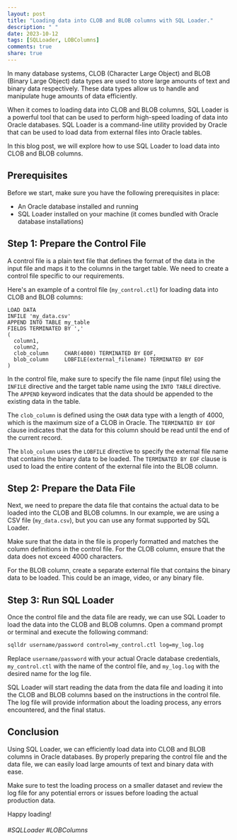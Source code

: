 ```yaml
---
layout: post
title: "Loading data into CLOB and BLOB columns with SQL Loader."
description: " "
date: 2023-10-12
tags: [SQLLoader, LOBColumns]
comments: true
share: true
---
```


In many database systems, CLOB (Character Large Object) and BLOB (Binary Large Object) data types are used to store large amounts of text and binary data respectively. These data types allow us to handle and manipulate huge amounts of data efficiently.

When it comes to loading data into CLOB and BLOB columns, SQL Loader is a powerful tool that can be used to perform high-speed loading of data into Oracle databases. SQL Loader is a command-line utility provided by Oracle that can be used to load data from external files into Oracle tables.

In this blog post, we will explore how to use SQL Loader to load data into CLOB and BLOB columns.

## Prerequisites

Before we start, make sure you have the following prerequisites in place:

- An Oracle database installed and running
- SQL Loader installed on your machine (it comes bundled with Oracle database installations)

## Step 1: Prepare the Control File

A control file is a plain text file that defines the format of the data in the input file and maps it to the columns in the target table. We need to create a control file specific to our requirements.

Here's an example of a control file (`my_control.ctl`) for loading data into CLOB and BLOB columns:

```text
LOAD DATA
INFILE 'my_data.csv'
APPEND INTO TABLE my_table
FIELDS TERMINATED BY ','
(
  column1,
  column2,
  clob_column     CHAR(4000) TERMINATED BY EOF,
  blob_column     LOBFILE(external_filename) TERMINATED BY EOF
)
```

In the control file, make sure to specify the file name (input file) using the `INFILE` directive and the target table name using the `INTO TABLE` directive. The `APPEND` keyword indicates that the data should be appended to the existing data in the table.

The `clob_column` is defined using the `CHAR` data type with a length of 4000, which is the maximum size of a CLOB in Oracle. The `TERMINATED BY EOF` clause indicates that the data for this column should be read until the end of the current record.

The `blob_column` uses the `LOBFILE` directive to specify the external file name that contains the binary data to be loaded. The `TERMINATED BY EOF` clause is used to load the entire content of the external file into the BLOB column.

## Step 2: Prepare the Data File

Next, we need to prepare the data file that contains the actual data to be loaded into the CLOB and BLOB columns. In our example, we are using a CSV file (`my_data.csv`), but you can use any format supported by SQL Loader.

Make sure that the data in the file is properly formatted and matches the column definitions in the control file. For the CLOB column, ensure that the data does not exceed 4000 characters.

For the BLOB column, create a separate external file that contains the binary data to be loaded. This could be an image, video, or any binary file.

## Step 3: Run SQL Loader

Once the control file and the data file are ready, we can use SQL Loader to load the data into the CLOB and BLOB columns. Open a command prompt or terminal and execute the following command:

```bash
sqlldr username/password control=my_control.ctl log=my_log.log
```

Replace `username/password` with your actual Oracle database credentials, `my_control.ctl` with the name of the control file, and `my_log.log` with the desired name for the log file.

SQL Loader will start reading the data from the data file and loading it into the CLOB and BLOB columns based on the instructions in the control file. The log file will provide information about the loading process, any errors encountered, and the final status.

## Conclusion

Using SQL Loader, we can efficiently load data into CLOB and BLOB columns in Oracle databases. By properly preparing the control file and the data file, we can easily load large amounts of text and binary data with ease.

Make sure to test the loading process on a smaller dataset and review the log file for any potential errors or issues before loading the actual production data.

Happy loading!

###### #SQLLoader  #LOBColumns